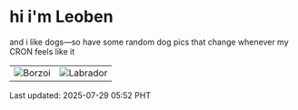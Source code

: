 # hi i'm Leoben

and i like dogs—so have some random dog pics that change whenever my CRON feels like it

|  |  |
|--------|----------|
| ![Borzoi](https://random-dog-vercel.vercel.app/api/random-borzoi?v=1753739537) | ![Labrador](https://random-dog-vercel.vercel.app/api/random-labrador?v=1753739537) |

Last updated: 2025-07-29 05:52 PHT

